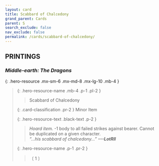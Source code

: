 ```yaml
---
layout: card
title: Scabbard of Chalcedony
grand_parent: Cards
parent: S
search_exclude: false
nav_exclude: false
permalink: /cards/scabbard-of-chalcedony/
---
```


## PRINTINGS


### _Middle-earth: The Dragons_

{: .hero-resource .mx-sm-6 .mx-md-8 .mx-lg-10 .mb-4 }
> {: .hero-resource-name .mb-4 .p-1 .pl-2 }
> > <div class="card-mp"></div>
> > <div class="card-name">Scabbard of Chalcedony</div>
>
> {: .card-classification .pr-2 }
> Minor Item
>
> {: .hero-resource-text .black-text .p-2 }
> > _Hoard item._ -1 body to all failed strikes against bearer. Cannot be duplicated on a given character.   <br>_“...his scabbard of chalcedony...”_ ***---&#65279;LotRII*** 
> 
> {: .hero-resource-name .p-1 .pr-2 }
> > <div class="card-shield"></div>
> > <div class="card-corruption">〔 1 〕</div>
